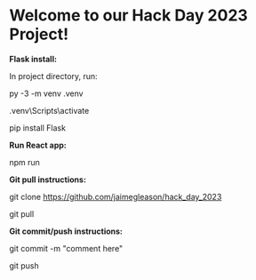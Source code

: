 # Welcome to our Hack Day 2023 Project!

**Flask install:**

In project directory, run:

py -3 -m venv .venv

.venv\Scripts\activate

pip install Flask


**Run React app:**

npm run


**Git pull instructions:**

git clone https://github.com/jaimegleason/hack_day_2023

git pull


**Git commit/push instructions:**

git commit -m "comment here"

git push
